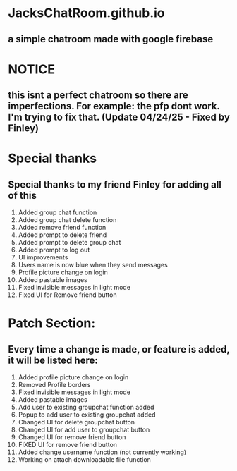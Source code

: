 # JacksChatRoom.github.io
## a simple chatroom made with google firebase

# NOTICE
## this isnt a perfect chatroom so there are imperfections. For example: the pfp dont work. I'm trying to fix that. (Update 04/24/25 - Fixed by Finley)

# Special thanks
## Special thanks to my friend Finley for adding all of this
1. Added group chat function
2. Added group chat delete function
3. Added remove friend function
4. Added prompt to delete friend
5. Added prompt to delete group chat
6. Added prompt to log out
7. UI improvements
8. Users name is now blue when they send messages
9. Profile picture change on login
10. Added pastable images
11. Fixed invisible messages in light mode
12. Fixed UI for Remove friend button


# Patch Section:
## Every time a change is made, or feature is added, it will be listed here:

1. Added profile picture change on login
2. Removed Profile borders
3. Fixed invisible messages in light mode
4. Added pastable images
5. Add user to existing groupchat function added
6. Popup to add user to existing groupchat added
7. Changed UI for delete groupchat button
8. Changed UI for add user to groupchat button
9. Changed UI for remove friend button
10. FIXED UI for remove friend button
11. Added change username function (not currently working)
12. Working on attach downloadable file function
